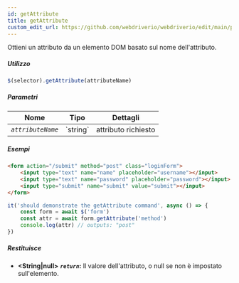 ```yaml
---
id: getAttribute
title: getAttribute
custom_edit_url: https://github.com/webdriverio/webdriverio/edit/main/packages/webdriverio/src/commands/element/getAttribute.ts
---
```


Ottieni un attributo da un elemento DOM basato sul nome dell'attributo.

##### Utilizzo

```js
$(selector).getAttribute(attributeName)
```

##### Parametri

<table>
  <thead>
    <tr>
      <th>Nome</th><th>Tipo</th><th>Dettagli</th>
    </tr>
  </thead>
  <tbody>
    <tr>
      <td><code><var>attributeName</var></code></td>
      <td>`string`</td>
      <td>attributo richiesto</td>
    </tr>
  </tbody>
</table>

##### Esempi

```html title="index.html"
<form action="/submit" method="post" class="loginForm">
    <input type="text" name="name" placeholder="username"></input>
    <input type="text" name="password" placeholder="password"></input>
    <input type="submit" name="submit" value="submit"></input>
</form>
```

```js title="getAttribute.js"
it('should demonstrate the getAttribute command', async () => {
    const form = await $('form')
    const attr = await form.getAttribute('method')
    console.log(attr) // outputs: "post"
})
```

##### Restituisce

- **&lt;String|null&gt;**
            **<code><var>return</var></code>:**  Il valore dell'attributo, o null se non è impostato sull'elemento.
